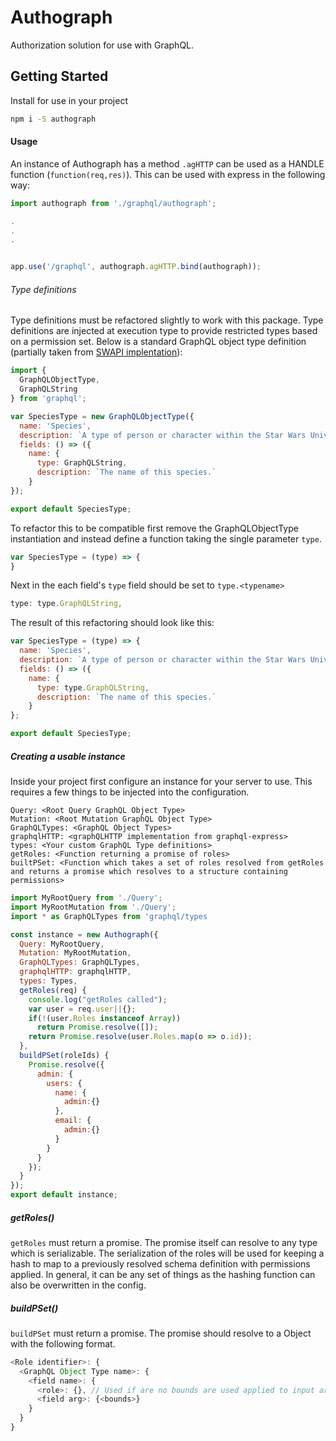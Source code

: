 Authograph
==========

Authorization solution for use with GraphQL.


## Getting Started

Install for use in your project

```sh
npm i -S authograph
```

#### Usage
An instance of Authograph has a method ```.agHTTP``` can be used as a HANDLE function (```function(req,res)```).  This can be used with express in the following way:
```js
import authograph from './graphql/authograph';

.
.
.


app.use('/graphql', authograph.agHTTP.bind(authograph));
```


###### Type definitions
Type definitions must be refactored slightly to work with this package.  Type definitions are injected at execution type to provide restricted types based on a permission set.  Below is a standard GraphQL object type definition (partially taken from [SWAPI implentation](https://github.com/graphql/swapi-graphql/blob/master/src/schema/types/species.js)):
```js
import {
  GraphQLObjectType,
  GraphQLString
} from 'graphql';

var SpeciesType = new GraphQLObjectType({
  name: 'Species',
  description: `A type of person or character within the Star Wars Universe.`,
  fields: () => ({
    name: {
      type: GraphQLString,
      description: `The name of this species.`
    }
});

export default SpeciesType;
```

To refactor this to be compatible first remove the GraphQLObjectType instantiation and instead define a function taking the single parameter ```type```.

```js
var SpeciesType = (type) => {
}
```
Next in the each field's ```type``` field should be set to ```type.<typename>```

```js
type: type.GraphQLString,
```

The result of this refactoring should look like this:
```js
var SpeciesType = (type) => {
  name: 'Species',
  description: `A type of person or character within the Star Wars Universe.`,
  fields: () => ({
    name: {
      type: type.GraphQLString,
      description: `The name of this species.`
    }
};

export default SpeciesType;
```

##### Creating a usable instance
Inside your project first configure an instance for your server to use.  This requires a few things to be injected into the configuration.
```
Query: <Root Query GraphQL Object Type>
Mutation: <Root Mutation GraphQL Object Type>
GraphQLTypes: <GraphQL Object Types>
graphqlHTTP: <graphQLHTTP implementation from graphql-express>
types: <Your custom GraphQL Type definitions>
getRoles: <Function returning a promise of roles>
builtPSet: <Function which takes a set of roles resolved from getRoles and returns a promise which resolves to a structure containing permissions>
```

```js
import MyRootQuery from './Query';
import MyRootMutation from './Query';
import * as GraphQLTypes from 'graphql/types

const instance = new Authograph({
  Query: MyRootQuery,
  Mutation: MyRootMutation,
  GraphQLTypes: GraphQLTypes,
  graphqlHTTP: graphqlHTTP,
  types: Types,
  getRoles(req) {
    console.log("getRoles called");
    var user = req.user||{};
    if(!(user.Roles instanceof Array))
      return Promise.resolve([]);
    return Promise.resolve(user.Roles.map(o => o.id));
  },
  buildPSet(roleIds) {
    Promise.resolve({
      admin: {
        users: {
          name: {
            admin:{}
          },
          email: {
            admin:{}
          }
        }
      }
    });
  }
});
export default instance;
```

##### getRoles()
```getRoles``` must return a promise.  The promise itself can resolve to any type which is serializable.  The serialization of the roles will be used for keeping a hash to map to a previously resolved schema definition with permissions applied.  In general, it can be any set of things as the hashing function can also be overwritten in the config.

##### buildPSet()
```buildPSet``` must return a promise.  The promise should resolve to a Object with the following format.
```js
<Role identifier>: {
  <GraphQL Object Type name>: {
    <field name>: {
      <role>: {}, // Used if are no bounds are used applied to input args for a role type
      <field arg>: {<bounds>}
    }
  }
}
```
